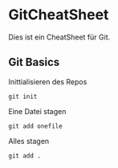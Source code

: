 # GitCheatSheet
Dies ist ein CheatSheet für Git.

## Git Basics
Inittialisieren des Repos
```
git init
```
Eine Datei stagen
```
git add onefile

```
Alles stagen

```
git add .
```
